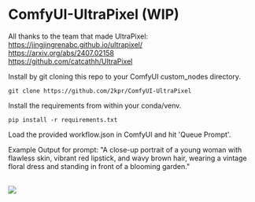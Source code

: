 # ComfyUI-UltraPixel (WIP)

All thanks to the team that made UltraPixel:<br/>
https://jingjingrenabc.github.io/ultrapixel/<br/>
https://arxiv.org/abs/2407.02158<br/>
https://github.com/catcathh/UltraPixel<br/>

Install by git cloning this repo to your ComfyUI custom_nodes directory.
```
git clone https://github.com/2kpr/ComfyUI-UltraPixel
```

Install the requirements from within your conda/venv.
```
pip install -r requirements.txt
```

Load the provided workflow.json in ComfyUI and hit 'Queue Prompt'.

Example Output for prompt:
"A close-up portrait of a young woman with flawless skin, vibrant red lipstick, and wavy brown hair, wearing a vintage floral dress and standing in front of a blooming garden."
<br/>
<br/>

<img src="https://github.com/2kpr/ComfyUI-UltraPixel/blob/main/ComfyUI_00001_.png">
